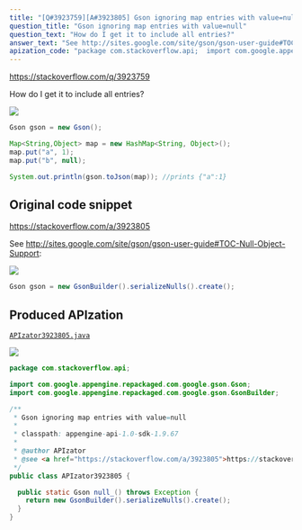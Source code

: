 ```yaml
---
title: "[Q#3923759][A#3923805] Gson ignoring map entries with value=null"
question_title: "Gson ignoring map entries with value=null"
question_text: "How do I get it to include all entries?"
answer_text: "See http://sites.google.com/site/gson/gson-user-guide#TOC-Null-Object-Support:"
apization_code: "package com.stackoverflow.api;  import com.google.appengine.repackaged.com.google.gson.Gson; import com.google.appengine.repackaged.com.google.gson.GsonBuilder;  /**  * Gson ignoring map entries with value=null  *  * classpath: appengine-api-1.0-sdk-1.9.67  *  * @author APIzator  * @see <a href=\"https://stackoverflow.com/a/3923805\">https://stackoverflow.com/a/3923805</a>  */ public class APIzator3923805 {    public static Gson null_() throws Exception {     return new GsonBuilder().serializeNulls().create();   } }"
---
```


https://stackoverflow.com/q/3923759

How do I get it to include all entries?


<div class="code-logo"><img src="/stackoverflow.png" /></div>

```java
Gson gson = new Gson();

Map<String,Object> map = new HashMap<String, Object>();
map.put("a", 1);
map.put("b", null);

System.out.println(gson.toJson(map)); //prints {"a":1}
```


## Original code snippet

https://stackoverflow.com/a/3923805

See http://sites.google.com/site/gson/gson-user-guide#TOC-Null-Object-Support:

<div class="code-logo"><img src="/stackoverflow.png" /></div>

```java
Gson gson = new GsonBuilder().serializeNulls().create();
```

## Produced APIzation

[`APIzator3923805.java`](https://github.com/pasqualesalza/apization-temp-data/raw/master/search/APIzator3923805.java)

<div class="code-logo"><img src="/apizator.png" /></div>

```java
package com.stackoverflow.api;

import com.google.appengine.repackaged.com.google.gson.Gson;
import com.google.appengine.repackaged.com.google.gson.GsonBuilder;

/**
 * Gson ignoring map entries with value=null
 *
 * classpath: appengine-api-1.0-sdk-1.9.67
 *
 * @author APIzator
 * @see <a href="https://stackoverflow.com/a/3923805">https://stackoverflow.com/a/3923805</a>
 */
public class APIzator3923805 {

  public static Gson null_() throws Exception {
    return new GsonBuilder().serializeNulls().create();
  }
}

```